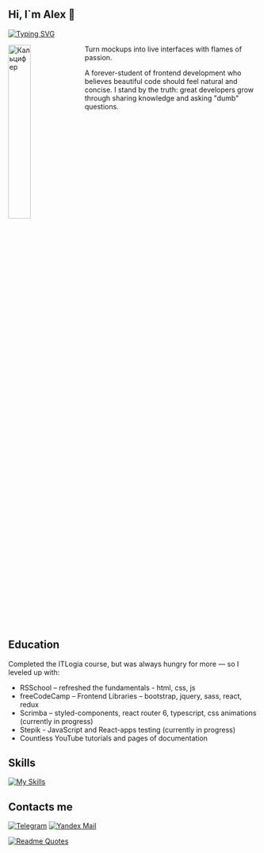 ## Hi, I`m Alex 👋

[![Typing SVG](https://readme-typing-svg.demolab.com?font=Fira+Code&color=f19245&background=FFFFFF00&multiline=false&lines=Junior+Frontend+Developer)](https://git.io/typing-svg)

<img src="https://media2.giphy.com/media/v1.Y2lkPTc5MGI3NjExMnZ2MnU0Z2N6dGdyY3FoNXo1NWp1dnpzdXh6cmZnNGgwN3FhOWJkeCZlcD12MV9pbnRlcm5hbF9naWZfYnlfaWQmY3Q9cw/Ykh9sAHL2BAa3Qtjg8/giphy.gif" alt="Кальцифер" width="30%" align="left">

Turn mockups into live interfaces with flames of passion.

A forever-student of frontend development who believes beautiful code should feel natural and concise. I stand by the truth: great developers grow through sharing knowledge and asking "dumb" questions.
<br clear="left"/>

## Education

Completed the ITLogia course, but was always hungry for more — so I leveled up with:
*	RSSchool – refreshed the fundamentals - html, css, js
*	freeCodeCamp – Frontend Libraries – bootstrap, jquery, sass, react, redux
*	Scrimba – styled-components, react router 6, typescript, css animations (currently in progress)
*	Stepik - JavaScript and React-apps testing (currently in progress)
*	Countless YouTube tutorials and pages of documentation


## Skills
[![My Skills](https://skillicons.dev/icons?i=html,css,sass,js,bootstrap,ts,react,redux,styledcomponents,vite,webpack,gulp)](https://skillicons.dev)

## Contacts me
[![Telegram](https://img.shields.io/badge/Telegram-2CA5E0?style=for-the-badge&logo=telegram&logoColor=white)](https://t.me/AlterVar)
[![Yandex Mail](https://img.shields.io/badge/Yandex_Mail-f8604a?style=for-the-badge&logo=mail.ru&logoColor=white)](alexandra.k.w@yandex.ru)

[![Readme Quotes](https://quotes-github-readme.vercel.app/api?type=horizontal&theme=dark)](https://github.com/piyushsuthar/github-readme-quotes)
